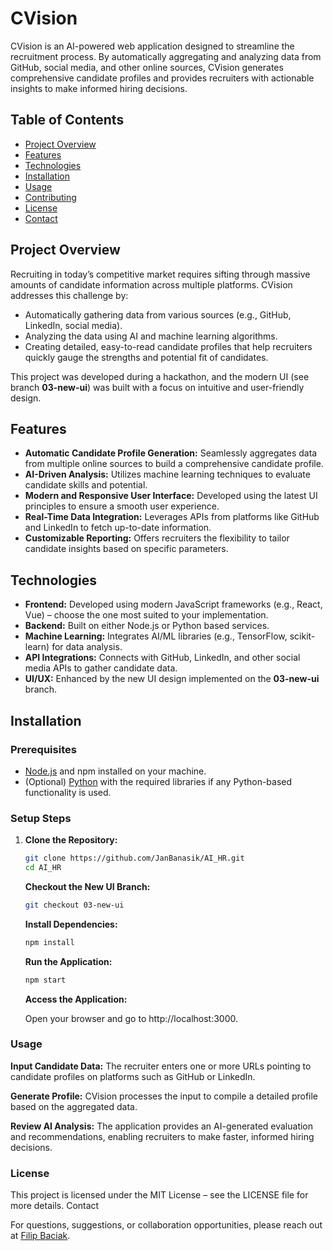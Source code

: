 # CVision

CVision is an AI-powered web application designed to streamline the recruitment process. By automatically aggregating and analyzing data from GitHub, social media, and other online sources, CVision generates comprehensive candidate profiles and provides recruiters with actionable insights to make informed hiring decisions.

## Table of Contents

- [Project Overview](#project-overview)
- [Features](#features)
- [Technologies](#technologies)
- [Installation](#installation)
- [Usage](#usage)
- [Contributing](#contributing)
- [License](#license)
- [Contact](#contact)

## Project Overview

Recruiting in today’s competitive market requires sifting through massive amounts of candidate information across multiple platforms. CVision addresses this challenge by:
- Automatically gathering data from various sources (e.g., GitHub, LinkedIn, social media).
- Analyzing the data using AI and machine learning algorithms.
- Creating detailed, easy-to-read candidate profiles that help recruiters quickly gauge the strengths and potential fit of candidates.

This project was developed during a hackathon, and the modern UI (see branch **03-new-ui**) was built with a focus on intuitive and user-friendly design.

## Features

- **Automatic Candidate Profile Generation:** Seamlessly aggregates data from multiple online sources to build a comprehensive candidate profile.
- **AI-Driven Analysis:** Utilizes machine learning techniques to evaluate candidate skills and potential.
- **Modern and Responsive User Interface:** Developed using the latest UI principles to ensure a smooth user experience.
- **Real-Time Data Integration:** Leverages APIs from platforms like GitHub and LinkedIn to fetch up-to-date information.
- **Customizable Reporting:** Offers recruiters the flexibility to tailor candidate insights based on specific parameters.

## Technologies

- **Frontend:** Developed using modern JavaScript frameworks (e.g., React, Vue) – choose the one most suited to your implementation.
- **Backend:** Built on either Node.js or Python based services.
- **Machine Learning:** Integrates AI/ML libraries (e.g., TensorFlow, scikit-learn) for data analysis.
- **API Integrations:** Connects with GitHub, LinkedIn, and other social media APIs to gather candidate data.
- **UI/UX:** Enhanced by the new UI design implemented on the **03-new-ui** branch.

## Installation

### Prerequisites

- [Node.js](https://nodejs.org/) and npm installed on your machine.
- (Optional) [Python](https://www.python.org/) with the required libraries if any Python-based functionality is used.

### Setup Steps

1. **Clone the Repository:**

   ```bash
   git clone https://github.com/JanBanasik/AI_HR.git
   cd AI_HR
   ```

    **Checkout the New UI Branch:**
    ```bash
    git checkout 03-new-ui
    ```

    **Install Dependencies:**
    ```bash
    npm install
    ```

    **Run the Application:**
    ````bash
    npm start
    ````
    **Access the Application:**

    Open your browser and go to http://localhost:3000.

### Usage

**Input Candidate Data:** The recruiter enters one or more URLs pointing to candidate profiles on platforms such as GitHub or LinkedIn.

**Generate Profile:** CVision processes the input to compile a detailed profile based on the aggregated data.

**Review AI Analysis:** The application provides an AI-generated evaluation and recommendations, enabling recruiters to make faster, informed hiring decisions.

### License

This project is licensed under the MIT License – see the LICENSE file for more details.
Contact

For questions, suggestions, or collaboration opportunities, please reach out at [Filip Baciak](f.baciak@student.uw.edu.pl).



